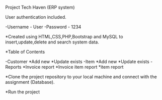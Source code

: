 Project Tech Haven (ERP system)


User authentication included.

-Username - User 
-Password - 1234


*Created using HTML,CSS,PHP,Bootstrap and MySQL to insert,update,delete and search system data.

*Table of Contents

-Customer
	*Add new
	*Update exists
-Item
	*Add new
	*Update exists
-Reports
	*Invoice report
	*Invoice item report
	*item report

*Clone the project repository to your local machine and connect with the assignment (Database).

*Run the project

